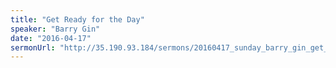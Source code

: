 ```yaml
---
title: "Get Ready for the Day"
speaker: "Barry Gin"
date: "2016-04-17"
sermonUrl: "http://35.190.93.184/sermons/20160417_sunday_barry_gin_get_ready_for_the_day.mp3"
---
```

